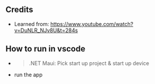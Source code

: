 ## Credits
- Learned from: https://www.youtube.com/watch?v=DuNLR_NJv8U&t=284s

## How to run in vscode
- > .NET Maui: Pick start up project & start up device
- run the app
